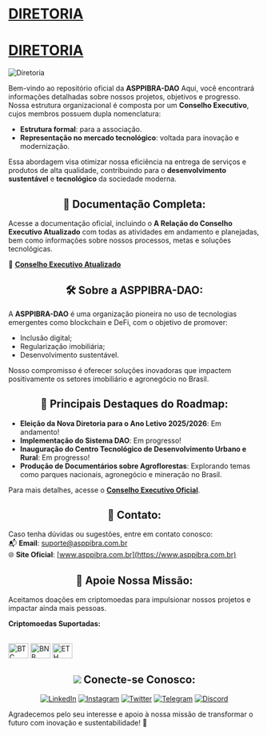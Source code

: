# [DIRETORIA](https://www.asppibra.com.br/quem-somos/diretoria)

# <a href="https://www.asppibra.com.br/quem-somos/diretoria" target="_blank" rel="noopener noreferrer">DIRETORIA</a>


![Diretoria](https://github.com/ASPPIBRA-DAO/ASPPIBRA-DAO/assets/80177249/559090e5-a962-465d-aa02-3a7c547a899e)

Bem-vindo ao repositório oficial da **ASPPIBRA-DAO** Aqui, você encontrará informações detalhadas sobre nossos projetos, objetivos e progresso.
Nossa estrutura organizacional é composta por um **Conselho Executivo**, cujos membros possuem dupla nomenclatura: 
- **Estrutura formal**: para a associação.
- **Representação no mercado tecnológico**: voltada para inovação e modernização.

Essa abordagem visa otimizar nossa eficiência na entrega de serviços e produtos de alta qualidade, contribuindo para o **desenvolvimento sustentável** e **tecnológico** da sociedade moderna.


## <h2 align="center">🚀 Documentação Completa:</h2>

Acesse a documentação oficial, incluindo o **A Relação do Conselho Executivo Atualizado** com todas as atividades em andamento e planejadas, bem como informações sobre nossos processos, metas e soluções tecnológicas.

🔗 **[Conselho Executivo Atualizado](https://www.asppibra.com.br/quem-somos/diretoria)**

## <h2 align="center">🛠️ Sobre a ASPPIBRA-DAO:</h2>

A **ASPPIBRA-DAO** é uma organização pioneira no uso de tecnologias emergentes como blockchain e DeFi, com o objetivo de promover:  
- Inclusão digital;  
- Regularização imobiliária;  
- Desenvolvimento sustentável.  

Nosso compromisso é oferecer soluções inovadoras que impactem positivamente os setores imobiliário e agronegócio no Brasil.

## <h2 align="center">📌 Principais Destaques do Roadmap:</h2>

- **Eleição da Nova Diretoria para o Ano Letivo 2025/2026**: Em andamento!  
- **Implementação do Sistema DAO**: Em progresso!  
- **Inauguração do Centro Tecnológico de Desenvolvimento Urbano e Rural**: Em progresso!  
- **Produção de Documentários sobre Agroflorestas**: Explorando temas como parques nacionais, agronegócio e mineração no Brasil.  

Para mais detalhes, acesse o **[Conselho Executivo Oficial](https://www.asppibra.com.br/quem-somos/diretoria)**.

## <h2 align="center">📧 Contato:</h2>

Caso tenha dúvidas ou sugestões, entre em contato conosco:  
📬 **Email**: [suporte@asppibra.com.br](mailto:suporte@asppibra.com.br)  
🌐 **Site Oficial**: [www.asppibra.com.br](https://www.asppibra.com.br)  

## <h2 align="center">🎁 Apoie Nossa Missão:</h2>

Aceitamos doações em criptomoedas para impulsionar nossos projetos e impactar ainda mais pessoas.  

**Criptomoedas Suportadas:**

<div style="display: inline_block"><br>
<img align="center" alt="BTC" height="30" width="40" src="https://user-images.githubusercontent.com/80177249/180482937-475896ac-4853-470f-80da-dae18bcf7748.svg">
<img align="center" alt="BNB" height="30" width="40" src="https://user-images.githubusercontent.com/80177249/180481724-2560053f-dcd3-4879-a63f-5801eb373e66.svg">
<img align="center" alt="ETH" height="30" width="40" src="https://user-images.githubusercontent.com/80177249/180481896-cf45cdde-72f9-4986-8181-9ee64fae126d.svg">

## <h2 align="center"> <img src="https://img.icons8.com/nolan/25/computer.png"/> Conecte-se Conosco:</h2>

<div align="center">

[![LinkedIn](https://img.shields.io/badge/linkedin-%230077B5.svg?&style=for-the-badge&logo=linkedin&logoColor=white)](https://linkedin.com/company/asppibra-dao/) 
[![Instagram](https://img.shields.io/badge/Instagram-%23E4405F.svg?style=for-the-badge&logo=Instagram&logoColor=white)](https://instagram.com/asppibra/) 
[![Twitter](https://img.shields.io/badge/twitter-%231DA1F2.svg?&style=for-the-badge&logo=twitter&logoColor=white)](https://twitter.com/ASPPIBRA_ORG) 
[![Telegram](https://img.shields.io/badge/Telegram-2CA5E0?style=for-the-badge&logo=telegram&logoColor=white)](https://t.me/Mundo_Digital_BR) 
[![Discord](https://img.shields.io/badge/Discord-7289DA?style=for-the-badge&logo=discord&logoColor=white)](https://discord)

</div>

Agradecemos pelo seu interesse e apoio à nossa missão de transformar o futuro com inovação e sustentabilidade! 🌱
